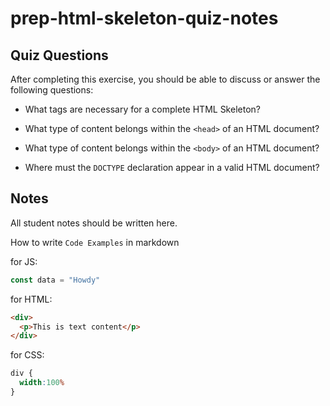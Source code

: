 # prep-html-skeleton-quiz-notes

## Quiz Questions

After completing this exercise, you should be able to discuss or answer the following questions:

- What tags are necessary for a complete HTML Skeleton?
<!--Tags that are necessary for completing HTML Skeleton are <!DOCTYPE>, <html>, <head>, <title>, and <body>-->
- What type of content belongs within the `<head>` of an HTML document?
<!--The title belongs in the head of an html document>-->
- What type of content belongs within the `<body>` of an HTML document?
<!--<h1> and <p> tags belong in the body of the html document-->
- Where must the `DOCTYPE` declaration appear in a valid HTML document?
<!--The DOCTYPE declaration must appear at the beginning of a document in order to be considered valid-->
## Notes

All student notes should be written here.


How to write `Code Examples` in markdown

for JS:
```javascript
const data = "Howdy"
```

for HTML:
```html
<div>
  <p>This is text content</p>
</div>
```

for CSS:
```css
div {
  width:100%
}
```
